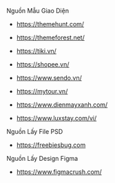 Nguồn Mẫu Giao Diện
+ https://themehunt.com/

+ https://themeforest.net/

+ https://tiki.vn/

+ https://shopee.vn/

+ https://www.sendo.vn/

+ https://mytour.vn/

+ https://www.dienmayxanh.com/

+ https://www.luxstay.com/vi/

Nguồn Lấy File PSD
- https://freebiesbug.com

Nguồn Lấy Design Figma
- https://www.figmacrush.com/